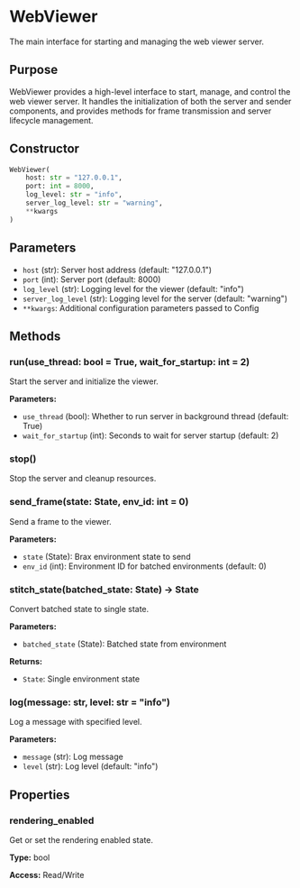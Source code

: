 # WebViewer

The main interface for starting and managing the web viewer server.

## Purpose

WebViewer provides a high-level interface to start, manage, and control the web viewer server. It handles the initialization of both the server and sender components, and provides methods for frame transmission and server lifecycle management.

## Constructor

```python
WebViewer(
    host: str = "127.0.0.1",
    port: int = 8000,
    log_level: str = "info",
    server_log_level: str = "warning",
    **kwargs
)
```

## Parameters

- `host` (str): Server host address (default: "127.0.0.1")
- `port` (int): Server port (default: 8000)
- `log_level` (str): Logging level for the viewer (default: "info")
- `server_log_level` (str): Logging level for the server (default: "warning")
- `**kwargs`: Additional configuration parameters passed to Config

## Methods

### run(use_thread: bool = True, wait_for_startup: int = 2)

Start the server and initialize the viewer.

**Parameters:**
- `use_thread` (bool): Whether to run server in background thread (default: True)
- `wait_for_startup` (int): Seconds to wait for server startup (default: 2)

### stop()

Stop the server and cleanup resources.

### send_frame(state: State, env_id: int = 0)

Send a frame to the viewer.

**Parameters:**
- `state` (State): Brax environment state to send
- `env_id` (int): Environment ID for batched environments (default: 0)

### stitch_state(batched_state: State) -> State

Convert batched state to single state.

**Parameters:**
- `batched_state` (State): Batched state from environment

**Returns:**
- `State`: Single environment state

### log(message: str, level: str = "info")

Log a message with specified level.

**Parameters:**
- `message` (str): Log message
- `level` (str): Log level (default: "info")

## Properties

### rendering_enabled

Get or set the rendering enabled state.

**Type:** bool

**Access:** Read/Write 